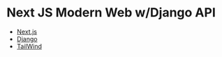 # Next JS Modern Web w/Django API

- [Next.js](https://nextjs.org/)
- [Django](https://djangoproject.jp/)
- [TailWind](https://tailwindcss.com/)
